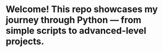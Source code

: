 # Welcome! This repo showcases my journey through Python — from simple scripts to advanced-level projects.

